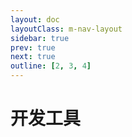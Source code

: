 ```yaml
---
layout: doc
layoutClass: m-nav-layout
sidebar: true
prev: true
next: true
outline: [2, 3, 4]
---
```


<style src="/.vitepress/theme/style/nav.scss"></style>

<script setup>
import { NAV_DATA } from '/.vitepress/theme/untils/data-dev-tools.ts'
</script>

# 开发工具

<MNavLinks v-for="{title, items} in NAV_DATA" :title="title" :items="items"/>